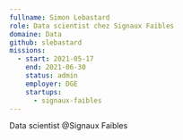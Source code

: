 ```yaml
---
fullname: Simon Lebastard
role: Data scientist chez Signaux Faibles
domaine: Data
github: slebastard
missions:
  - start: 2021-05-17
    end: 2021-06-30
    status: admin
    employer: DGE
    startups:
      - signaux-faibles
---
```

Data scientist @Signaux Faibles